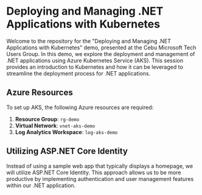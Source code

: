 # Deploying and Managing .NET Applications with Kubernetes

Welcome to the repository for the "Deploying and Managing .NET Applications with Kubernetes" demo, presented at the Cebu Microsoft Tech Users Group. In this demo, we explore the deployment and management of .NET applications using Azure Kubernetes Service (AKS). This session provides an introduction to Kubernetes and how it can be leveraged to streamline the deployment process for .NET applications.

## Azure Resources

To set up AKS, the following Azure resources are required:

1. **Resource Group**: `rg-demo`
2. **Virtual Network**: `vnet-aks-demo`
3. **Log Analytics Workspace**: `log-aks-demo`

## Utilizing ASP.NET Core Identity

Instead of using a sample web app that typically displays a homepage, we will utilize ASP.NET Core Identity. This approach allows us to be more productive by implementing authentication and user management features within our .NET application.